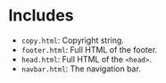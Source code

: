 # Includes

* `copy.html`: Copyright string.
* `footer.html`: Full HTML of the footer.
* `head.html`: Full HTML of the `<head>`.
* `navbar.html`: The navigation bar.
